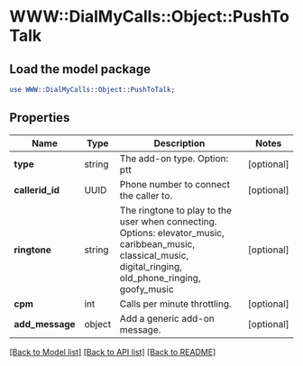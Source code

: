 # WWW::DialMyCalls::Object::PushToTalk

## Load the model package
```perl
use WWW::DialMyCalls::Object::PushToTalk;
```

## Properties
Name | Type | Description | Notes
------------ | ------------- | ------------- | -------------
**type** | string | The add-on type. Option: ptt | [optional] 
**callerid_id** | UUID | Phone number to connect the caller to. | [optional] 
**ringtone** | string | The ringtone to play to the user when connecting. Options: elevator_music, caribbean_music, classical_music, digital_ringing, old_phone_ringing, goofy_music | [optional] 
**cpm** | int | Calls per minute throttling. | [optional] 
**add_message** | object | Add a generic add-on message. | [optional] 

[[Back to Model list]](../README.md#documentation-for-models) [[Back to API list]](../README.md#documentation-for-api-endpoints) [[Back to README]](../README.md)


